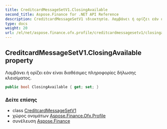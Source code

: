 ```yaml
---
title: CreditcardMessageSetV1.ClosingAvailable
second_title: Aspose.Finance for .NET API Reference
description: CreditcardMessageSetV1 ιδιοκτησία. Λαμβάνει ή ορίζει εάν είναι διαθέσιμες πληροφορίες δήλωσης κλεισίματος.
type: docs
weight: 20
url: /el/net/aspose.finance.ofx.profile/creditcardmessagesetv1/closingavailable/
---
```

## CreditcardMessageSetV1.ClosingAvailable property

Λαμβάνει ή ορίζει εάν είναι διαθέσιμες πληροφορίες δήλωσης κλεισίματος.

```csharp
public bool ClosingAvailable { get; set; }
```

### Δείτε επίσης

* class [CreditcardMessageSetV1](../)
* χώρος ονομάτων [Aspose.Finance.Ofx.Profile](../../creditcardmessagesetv1/)
* συνέλευση [Aspose.Finance](../../../)



